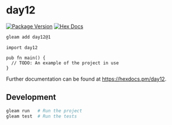 # day12

[![Package Version](https://img.shields.io/hexpm/v/day12)](https://hex.pm/packages/day12)
[![Hex Docs](https://img.shields.io/badge/hex-docs-ffaff3)](https://hexdocs.pm/day12/)

```sh
gleam add day12@1
```
```gleam
import day12

pub fn main() {
  // TODO: An example of the project in use
}
```

Further documentation can be found at <https://hexdocs.pm/day12>.

## Development

```sh
gleam run   # Run the project
gleam test  # Run the tests
```

